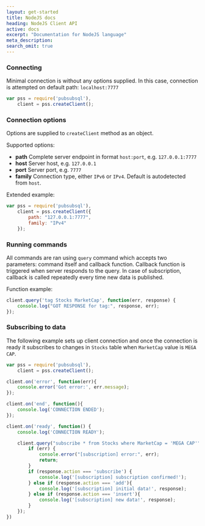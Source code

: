 ```yaml
---
layout: get-started
title: NodeJS docs
heading: NodeJS Client API
active: docs
excerpt: "Documentation for NodeJS language"
meta_description: 
search_omit: true
---
```


### Connecting

Minimal connection is without any options supplied. In this case, connection is attempted on default path: `localhost:7777`

```javascript
var pss = require('pubsubsql'),
    client = pss.createClient();
```

### Connection options

Options are supplied to `createClient` method as an object.

Supported options:

- **path** Complete server endpoint in format `host:port`, e.g. `127.0.0.1:7777`
- **host** Server host, e.g. `127.0.0.1`
- **port** Server port, e.g. `7777`
- **family** Connection type, either `IPv6` or `IPv4`. Default is autodetected from `host`.

Extended example:

``` javascript
var pss = require('pubsubsql'),
    client = pss.createClient({
        path: "127.0.0.1:7777",
        family: "IPv4"
    });
```

### Running commands

All commands are ran using `query` command which accepts two parameters: command itself and callback function.
Callback function is triggered when server responds to the query. In case of subscription, callback is called 
repeatedly every time new data is published.

Function example:

``` javascript
client.query('tag Stocks MarketCap', function(err, response) {
    console.log("GOT RESPONSE for tag:", response, err);
});
```

### Subscribing to data

The following example sets up client connection and once the connection is ready it subscribes to changes in `Stocks` table
when `MarketCap` value is `MEGA CAP`.

``` javascript
var pss = require('pubsubsql'),
    client = pss.createClient();

client.on('error', function(err){
    console.error('Got error:', err.message);
});

client.on('end', function(){
    console.log('CONNECTION ENDED');
});

client.on('ready', function() {
    console.log('CONNECTION READY');

    client.query("subscribe * from Stocks where MarketCap = 'MEGA CAP'", function(err, response) {
        if (err) {
            console.error("[subscription] error:", err);
            return;
        }
        if (response.action === 'subscribe') {
            console.log('[subscription] subscription confirmed!');
        } else if (response.action === 'add'){
            console.log('[subscription] initial data!', response);
        } else if (response.action === 'insert'){
            console.log('[subscription] new data!', response);
        }
    });
})
```

